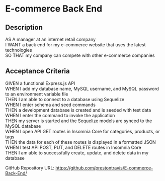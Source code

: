# E-commerce Back End  

## Description  
AS A manager at an internet retail company  
I WANT a back end for my e-commerce website that uses the latest technologies  
SO THAT my company can compete with other e-commerce companies  


## Acceptance Criteria  
GIVEN a functional Express.js API  
WHEN I add my database name, MySQL username, and MySQL password to an environment variable file  
THEN I am able to connect to a database using Sequelize  
WHEN I enter schema and seed commands  
THEN a development database is created and is seeded with test data  
WHEN I enter the command to invoke the application  
THEN my server is started and the Sequelize models are synced to the MySQL database  
WHEN I open API GET routes in Insomnia Core for categories, products, or tags  
THEN the data for each of these routes is displayed in a formatted JSON  
WHEN I test API POST, PUT, and DELETE routes in Insomnia Core  
THEN I am able to successfully create, update, and delete data in my database  

GitHub Repository URL: https://github.com/prestontravis/E-commerce-Back-End/  
